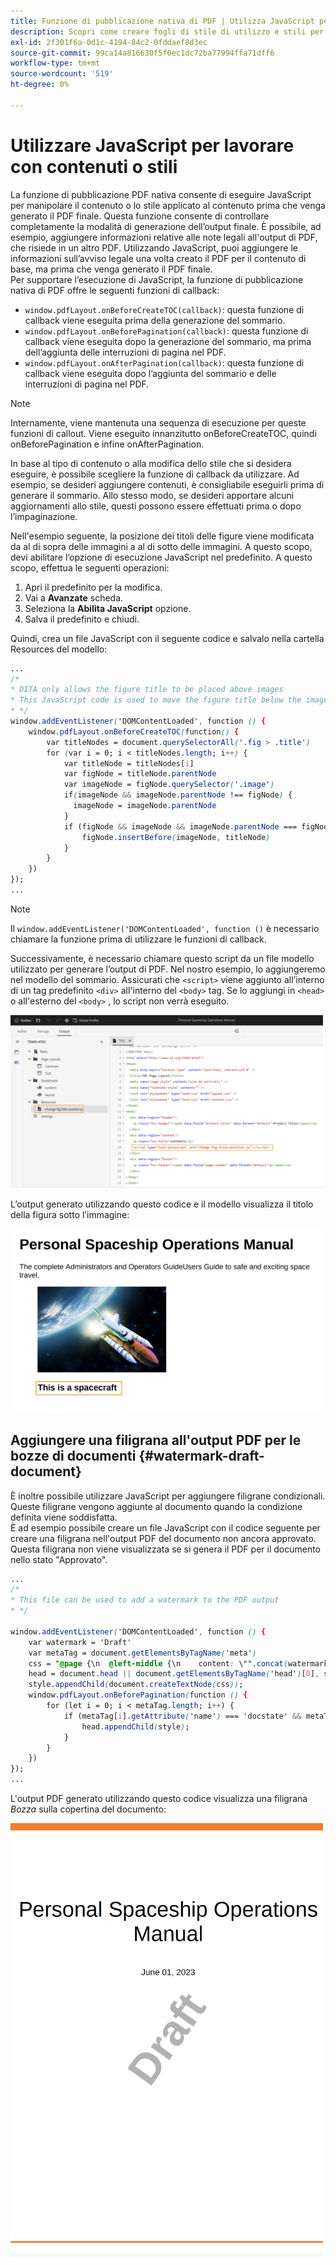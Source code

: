 ```yaml
---
title: Funzione di pubblicazione nativa di PDF | Utilizza JavaScript per lavorare con contenuti o stili
description: Scopri come creare fogli di stile di utilizzo e stili per i contenuti.
exl-id: 2f301f6a-0d1c-4194-84c2-0fddaef8d3ec
source-git-commit: 99ca14a816630f5f0ec1dc72ba77994ffa71dff6
workflow-type: tm+mt
source-wordcount: '519'
ht-degree: 0%

---
```


# Utilizzare JavaScript per lavorare con contenuti o stili

La funzione di pubblicazione PDF nativa consente di eseguire JavaScript per manipolare il contenuto o lo stile applicato al contenuto prima che venga generato il PDF finale. Questa funzione consente di controllare completamente la modalità di generazione dell’output finale. È possibile, ad esempio, aggiungere informazioni relative alle note legali all&#39;output di PDF, che risiede in un altro PDF. Utilizzando JavaScript, puoi aggiungere le informazioni sull’avviso legale una volta creato il PDF per il contenuto di base, ma prima che venga generato il PDF finale.\
Per supportare l’esecuzione di JavaScript, la funzione di pubblicazione nativa di PDF offre le seguenti funzioni di callback:

* `window.pdfLayout.onBeforeCreateTOC(callback)`: questa funzione di callback viene eseguita prima della generazione del sommario.
* `window.pdfLayout.onBeforePagination(callback)`: questa funzione di callback viene eseguita dopo la generazione del sommario, ma prima dell’aggiunta delle interruzioni di pagina nel PDF.
* `window.pdfLayout.onAfterPagination(callback)`: questa funzione di callback viene eseguita dopo l’aggiunta del sommario e delle interruzioni di pagina nel PDF.

>[!NOTE]
>
>Internamente, viene mantenuta una sequenza di esecuzione per queste funzioni di callout. Viene eseguito innanzitutto onBeforeCreateTOC, quindi onBeforePagination e infine onAfterPagination.

In base al tipo di contenuto o alla modifica dello stile che si desidera eseguire, è possibile scegliere la funzione di callback da utilizzare. Ad esempio, se desideri aggiungere contenuti, è consigliabile eseguirli prima di generare il sommario. Allo stesso modo, se desideri apportare alcuni aggiornamenti allo stile, questi possono essere effettuati prima o dopo l’impaginazione.

Nell&#39;esempio seguente, la posizione dei titoli delle figure viene modificata da al di sopra delle immagini a al di sotto delle immagini. A questo scopo, devi abilitare l’opzione di esecuzione JavaScript nel predefinito. A questo scopo, effettua le seguenti operazioni:

1. Apri il predefinito per la modifica.
1. Vai a **Avanzate** scheda.
1. Seleziona la **Abilita JavaScript** opzione.
1. Salva il predefinito e chiudi.

Quindi, crea un file JavaScript con il seguente codice e salvalo nella cartella Resources del modello:

```css
...
/*
* DITA only allows the figure title to be placed above images 
* This JavaScript code is used to move the figure title below the image
* */
window.addEventListener('DOMContentLoaded', function () {
    window.pdfLayout.onBeforeCreateTOC(function() {
        var titleNodes = document.querySelectorAll('.fig > .title')
        for (var i = 0; i < titleNodes.length; i++) {
            var titleNode = titleNodes[i]
            var figNode = titleNode.parentNode
            var imageNode = figNode.querySelector('.image')
            if(imageNode && imageNode.parentNode !== figNode) {
              imageNode = imageNode.parentNode
            }
            if (figNode && imageNode && imageNode.parentNode === figNode) {
                figNode.insertBefore(imageNode, titleNode)
            }
        }
    })
});
...
```

>[!NOTE]
>
>Il `window.addEventListener('DOMContentLoaded', function ()` è necessario chiamare la funzione prima di utilizzare le funzioni di callback.

Successivamente, è necessario chiamare questo script da un file modello utilizzato per generare l’output di PDF. Nel nostro esempio, lo aggiungeremo nel modello del sommario. Assicurati che `<script>` viene aggiunto all’interno di un tag predefinito `<div>` all&#39;interno del `<body>` tag. Se lo aggiungi in `<head>` o all&#39;esterno del `<body>` , lo script non verrà eseguito.

<img src="./assets/js-added-resources-template.png" width="500">

L’output generato utilizzando questo codice e il modello visualizza il titolo della figura sotto l’immagine:

<img src="./assets/fig-title-below-image.png" width="500">

## Aggiungere una filigrana all&#39;output PDF per le bozze di documenti {#watermark-draft-document}

È inoltre possibile utilizzare JavaScript per aggiungere filigrane condizionali. Queste filigrane vengono aggiunte al documento quando la condizione definita viene soddisfatta.\
È ad esempio possibile creare un file JavaScript con il codice seguente per creare una filigrana nell&#39;output PDF del documento non ancora approvato. Questa filigrana non viene visualizzata se si genera il PDF per il documento nello stato &quot;Approvato&quot;.

```css
...
/*
* This file can be used to add a watermark to the PDF output
* */

window.addEventListener('DOMContentLoaded', function () {
    var watermark = 'Draft'
    var metaTag = document.getElementsByTagName('meta')
    css = "@page {\n  @left-middle {\n    content: \"".concat(watermark, "\";\n    z-index: 100;\n    font-family: sans-serif;\n    font-size: 80pt;\n    font-weight: bold;\n    color: gray(0, 0.3);\n    text-align: center;\n    transform: rotate(-54.7deg);\n    position: absolute;\n    left: 0;\n    top: 0;\n    width: 100%;\n    height: 100%;\n  }\n}")
    head = document.head || document.getElementsByTagName('head')[0], style = document.createElement('style');
    style.appendChild(document.createTextNode(css));
    window.pdfLayout.onBeforePagination(function () {
        for (let i = 0; i < metaTag.length; i++) {
            if (metaTag[i].getAttribute('name') === 'docstate' && metaTag[i].getAttribute('value') !== 'Approved') {
                head.appendChild(style);
            }
        }
    })
});
...
```

L&#39;output PDF generato utilizzando questo codice visualizza una filigrana *Bozza* sulla copertina del documento:

<img src="./assets/draft-watermark.png" width="500">
